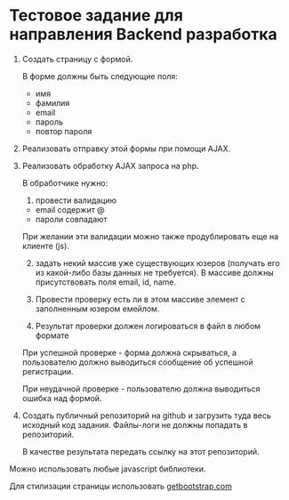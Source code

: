 # Тестовое задание для направления Backend разработка

1. Создать страницу с формой.

   В форме должны быть следующие поля:

   - имя
   - фамилия
   - email
   - пароль
   - повтор пароля
2. Реализовать отправку этой формы при помощи AJAX.
3. Реализовать обработку AJAX запроса на php.

   В обработчике нужно:

   1) провести валидацию

   - email содержит @
   - пароли совпадают

   При желании эти валидации можно также продублировать еще на клиенте (js).

   2) задать некий массив уже существующих юзеров (получать его из какой-либо базы данных не требуется). В массиве должны присутствовать поля email, id, name.

   3) Провести проверку есть ли в этом массиве элемент с заполненным юзером емейлом.

   4) Результат проверки должен логироваться в файл в любом формате

   При успешной проверке - форма должна скрываться, а пользователю должно выводиться сообщение об успешной регистрации.

   При неудачной проверке - пользователю должна выводиться ошибка над формой.

4. Создать публичный репозиторий на github и загрузить туда весь исходный код задания. Файлы-логи не должны попадать в репозиторий.

   В качестве результата передать ссылку на этот репозиторий.


Можно использовать любые javascript библиотеки.

Для стилизации страницы использовать [getbootstrap.com](https://getbootstrap.com/)

